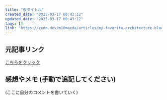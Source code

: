```yaml
---
title: "仮タイトル"
created_date: "2025-03-17 00:43:12"
updated_date: "2025-03-17 00:43:12"
tags: []
link: "https://zenn.dev/m10maeda/articles/my-favorite-architecture-blueprint"
---
```

## 元記事リンク
[こちらをクリック](https://zenn.dev/m10maeda/articles/my-favorite-architecture-blueprint)

## 感想やメモ (手動で追記してください)
(ここに自分のコメントを書いていく)
